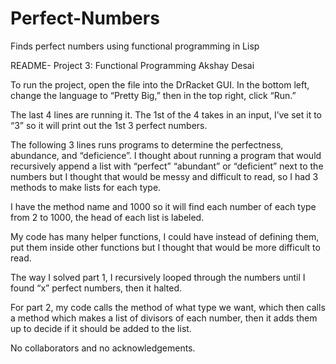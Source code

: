 # Perfect-Numbers
Finds perfect numbers using functional programming in Lisp

README- Project 3: Functional Programming
Akshay Desai

To run the project, open the file into the DrRacket GUI. In the bottom left, change the language to “Pretty Big,” then 
in the top right, click “Run.”

The last 4 lines are running it. The 1st of the 4 takes in an input, I’ve set it to “3” so it will print out the 1st 3 
perfect numbers. 

The following 3 lines runs programs to determine the perfectness, abundance, and “deficience”. I thought about running 
a program that would recursively append a list with “perfect” “abundant” or “deficient” next to the numbers but I thought 
that would be messy and difficult to read, so I had 3 methods to make lists for each type. 

I have the method name and 1000 so it will find each number of each type from 2 to 1000, the head of each list is labeled.

My code has many helper functions, I could have instead of defining them, put them inside other functions but I thought 
that would be more difficult to read.

The way I solved part 1, I recursively looped through the numbers until I found “x” perfect numbers, then it halted.

For part 2, my code calls the method of what type we want, which then calls a method which makes a list of divisors of each 
number, then it adds them up to decide if it should be added to the list.

No collaborators and no acknowledgements.
